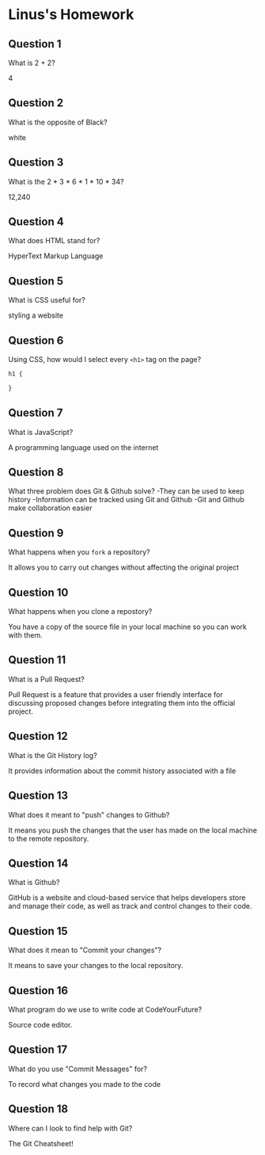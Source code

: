 # Linus's Homework

## Question 1

What is 2 + 2?

4

## Question 2

What is the opposite of Black?

white

## Question 3

What is the  2 * 3 * 6 * 1 * 10 * 34?

12,240

## Question 4 

What does HTML stand for?

HyperText Markup Language

## Question 5

What is CSS useful for?

styling a website
## Question 6

Using CSS, how would I select every `<h1>` tag on the page?

```css
h1 {

}
```

## Question 7

What is JavaScript?

A programming language used on the internet

## Question 8

What three problem does Git & Github solve?
-They can be used to keep history
-Information can be tracked using Git and Github
-Git and Github make collaboration easier 

## Question 9

What happens when you `fork` a repository?

It allows you to carry out changes without affecting the original project

## Question 10 

What happens when you clone a repostory?

You have a copy of the source file in your local
machine so you can work with them.

## Question 11

What is a Pull Request?

Pull Request is a feature that provides a user friendly interface for
discussing proposed changes before integrating them into the official 
project.


## Question 12

What is the Git History log?

It provides information about the commit history associated with a file

## Question 13

What does it meant to "push" changes to Github?

It means you push the changes that the user has made on the local machine to the remote repository.

## Question 14

What is Github?

GitHub is a website and cloud-based service that helps developers store and manage their code, as well as track and control changes to their code.

## Question 15

What does it mean to "Commit your changes"?

It means to save your changes to the local repository.

## Question 16

What program do we use to write code at CodeYourFuture?

Source code editor.

## Question 17

What do you use "Commit Messages" for?

To record what changes you made to the code

## Question 18

Where can I look to find help with Git?

The Git Cheatsheet!
